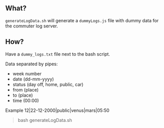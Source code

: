 ## What?

`generateLogData.sh` will generate a `dummyLogs.js` file with dummy data for the commuter log server.

## How?

Have a `dummy_logs.txt` file next to the bash script.

Data separated by pipes:

- week number
- date (dd-mm-yyyy)
- status (day off, home, public, car)
- from (place)
- to (place)
- time (00:00)

Example
12|22-12-2000|public|venus|mars|05:50

> bash generateLogData.sh
